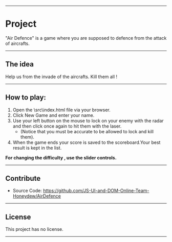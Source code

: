 ***************************************************************************************
Project
=======
"Air Defence" is a game where you are supposed to defence from the attack of aircrafts.
***************************************************************************************

The idea
--------
Help us from the invade of the aircrafts. Kill them all !
***************************************************************************************
How to play:
-----------
1.  Open the \src\index.html file via your browser.
2.  Click New Game and enter your name.
3.  Use your left button on the mouse to lock on your enemy with the radar and then click once again to hit them with the laser.
    * (Notice that you must be accurate to be allowed to lock and kill them).
4.  When the game ends your score is saved to the scoreboard.Your best result is kept in the list.

**For changing the difficulty , use the slider controls.**
***************************************************************************************
Contribute
----------
- Source Code: https://github.com/JS-UI-and-DOM-Online-Team-Honeydew/AirDefence
***************************************************************************************
License 
------------
This project has no license.
***************************************************************************************